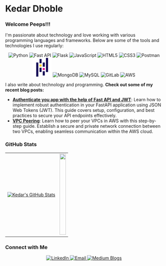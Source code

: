 # Kedar Dhoble

### Welcome Peeps!!!

I'm passionate about technology and love working with various programming languages and frameworks. Below are some of the tools and technologies I use regularly:

<!--🖼️🖼️INTEREST LOGOS-->
<p align="center">
  <img src="https://www.vectorlogo.zone/logos/python/python-icon.svg" width="60" alt="Python">
  <img src="https://cdn.icon-icons.com/icons2/3913/PNG/96/fastapi_logo_icon_248575.png" width="60" alt="Fast API">
  <img src="https://www.vectorlogo.zone/logos/pocoo_flask/pocoo_flask-icon.svg" width="60" alt="Flask">
  <img src="https://www.vectorlogo.zone/logos/javascript/javascript-icon.svg" width="60" alt="JavaScript">
  <img src="https://www.vectorlogo.zone/logos/w3_html5/w3_html5-icon.svg" width="60" alt="HTML5">
  <img src="https://www.vectorlogo.zone/logos/w3_css/w3_css-icon.svg" width="60" alt="CSS3">
  <img src="https://www.vectorlogo.zone/logos/getpostman/getpostman-icon.svg" width="60" alt="Postman">
  <img src="https://raw.githubusercontent.com/devicons/devicon/1119b9f84c0290e0f0b38982099a2bd027a48bf1/icons/pandas/pandas-original.svg" width="60" alt="Pandas">
  <img src="https://www.vectorlogo.zone/logos/mongodb/mongodb-icon.svg" width="60" alt="MongoDB">
  <img src="https://www.vectorlogo.zone/logos/mysql/mysql-icon.svg" width="60" alt="MySQL">
  <!-- <img src="https://raw.githubusercontent.com/github/explore/80688e429a7d4ef2fca1e82350fe8e3517d3494d/topics/visual-studio-code/visual-studio-code.png" width="60" alt="VS Code"> -->
  <!-- <img src="https://www.vectorlogo.zone/logos/linux/linux-icon.svg" width="60" alt="Linux"> -->
  <!-- <img src="https://www.vectorlogo.zone/logos/golang/golang-icon.svg" width="60" alt="Golang"> -->
  <!-- <img src="https://www.vectorlogo.zone/logos/opencv/opencv-icon.svg" width="60" alt="OpenCV"> -->
  <img src="https://www.vectorlogo.zone/logos/gitlab/gitlab-icon.svg" width="60" alt="GitLab">
  <img src="https://raw.githubusercontent.com/todogroup/todogroup.org/1d3dc3dccb59fbbb4cc7a39db5d173e2cd33d8a4/static/img/logo_aws.svg" width="60" alt="AWS">
</p>

I also write about technology and programming. 
**Check out some of my recent blog posts:**

- **[Authenticate you app with the help of Fast API and JWT](https://medium.com/@kedardhoble2001/flawless-authentication-with-fastapi-and-json-web-tokens-45dde7223d9c)**: Learn how to implement robust authentication in your FastAPI application using JSON Web Tokens (JWT). This guide covers setup, configuration, and best practices to secure your API endpoints effectively.
- **[VPC Peering](https://medium.com/@kedardhoble2001/step-by-step-guide-to-vpc-peering-d7f866318034)**: Learn how to peer your VPCs in AWS with this step-by-step guide. Establish a secure and private network connection between two VPCs, enabling seamless communication within the AWS cloud.

### GitHub Stats

<table>
  <tr>
    <td>
      <a href="https://github.com/kedardhoble/github-readme-stats">
        <img
          alt="Kedar's GitHub Stats"
          src="https://github-readme-stats.vercel.app/api?username=kedardhoble&show_icons=true&count_private=true&theme=react&hide_border=false&bg_color=0D1117"
        />
      </a>
    </td>
    <td>
      <img
        src="https://github-readme-stats.vercel.app/api/top-langs/?username=kedardhoble&theme=react&hide_border=false&bg_color=0D1117"
        height="260px"
        width="100%"
      />
    </td>
  </tr>
</table>

### Connect with Me

<p align="center">
  <a href="https://www.linkedin.com/in/kedar-dhoble-32359718b/" target="_blank">
    <img src="https://www.vectorlogo.zone/logos/linkedin/linkedin-icon.svg" width="30" alt="LinkedIn">
  </a>
  <a href="mailto:kedardhoble2001@gmail.com" target="_blank">
    <img src="https://www.vectorlogo.zone/logos/gmail/gmail-icon.svg" width="30" alt="Email">
  </a>
  <a href="https://medium.com/@kedardhoble2001" target="_blank">
    <img src="https://upload.vectorlogo.zone/logos/medium/images/43c41ba8-9de2-453d-92dc-500dab4e316a.svg" width="30" alt="Medium Blogs">
  </a>
</p>
